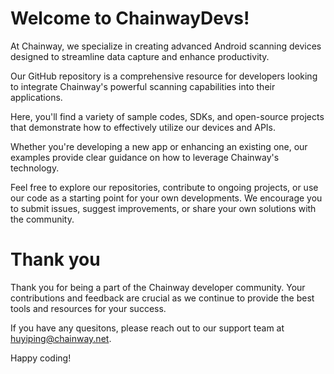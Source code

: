 # Welcome to ChainwayDevs!
At Chainway, we specialize in creating advanced Android scanning devices designed to streamline data capture and enhance productivity.

Our GitHub repository is a comprehensive resource for developers looking to integrate Chainway's powerful scanning capabilities into their applications.

Here, you'll find a variety of sample codes, SDKs, and open-source projects that demonstrate how to effectively utilize our devices and APIs.

Whether you're developing a new app or enhancing an existing one, our examples provide clear guidance on how to leverage Chainway's technology.

Feel free to explore our repositories, contribute to ongoing projects, or use our code as a starting point for your own developments. We encourage you to submit issues, suggest improvements, or share your own solutions with the community.

# Thank you
Thank you for being a part of the Chainway developer community. Your contributions and feedback are crucial as we continue to provide the best tools and resources for your success.

If you have any quesitons, please reach out to our support team at huyiping@chainway.net.

Happy coding!

